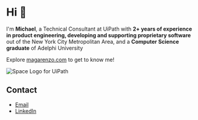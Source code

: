 # Hi 👋

I'm **Michael**, a Technical Consultant at UiPath with **2+ years of experience in product engineering, developing and supporting proprietary software** out of the New York City Metropolitan Area, and a **Computer Science graduate** of Adelphi University

Explore [magarenzo.com](https://magarenzo.com) to get to know me!

![Space Logo for UiPath](https://magarenzo.com/images/logo-uipath-space.jpg)

## Contact

* [Email](mailto:contact@magarenzo.com)
* [LinkedIn](https://linkedin.com/in/magarenzo)
